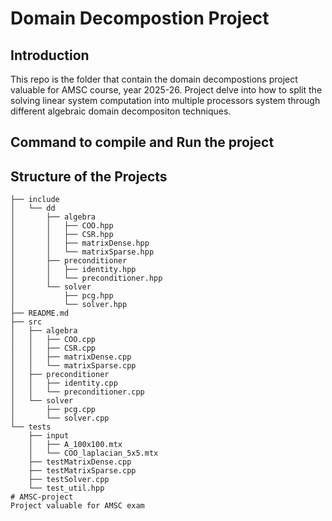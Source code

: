 # Domain Decompostion Project

## Introduction
This repo is the folder that contain the domain decompostions project valuable for AMSC course, year 2025-26. Project delve into how to split the solving linear system computation into multiple processors system through different algebraic domain decompositon techniques. 

## Command to compile and Run the project 

## Structure of the Projects

``` 
├── include
│   └── dd
│       ├── algebra
│       │   ├── COO.hpp
│       │   ├── CSR.hpp
│       │   ├── matrixDense.hpp
│       │   └── matrixSparse.hpp
│       ├── preconditioner
│       │   ├── identity.hpp
│       │   └── preconditioner.hpp
│       └── solver
│           ├── pcg.hpp
│           └── solver.hpp
├── README.md
├── src
│   ├── algebra
│   │   ├── COO.cpp
│   │   ├── CSR.cpp
│   │   ├── matrixDense.cpp
│   │   └── matrixSparse.cpp
│   ├── preconditioner
│   │   ├── identity.cpp
│   │   └── preconditioner.cpp
│   └── solver
│       ├── pcg.cpp
│       └── solver.cpp
└── tests
    ├── input
    │   ├── A_100x100.mtx
    │   └── COO_laplacian_5x5.mtx
    ├── testMatrixDense.cpp
    ├── testMatrixSparse.cpp
    ├── testSolver.cpp
    └── test_util.hpp
# AMSC-project
Project valuable for AMSC exam
```
